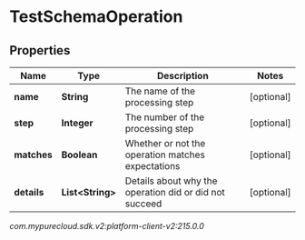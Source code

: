 # TestSchemaOperation


## Properties

| Name | Type | Description | Notes |
| ------------ | ------------- | ------------- | ------------- |
| **name** | **String** | The name of the processing step |  [optional] |
| **step** | **Integer** | The number of the processing step |  [optional] |
| **matches** | **Boolean** | Whether or not the operation matches expectations |  [optional] |
| **details** | **List&lt;String&gt;** | Details about why the operation did or did not succeed |  [optional] |




_com.mypurecloud.sdk.v2:platform-client-v2:215.0.0_
